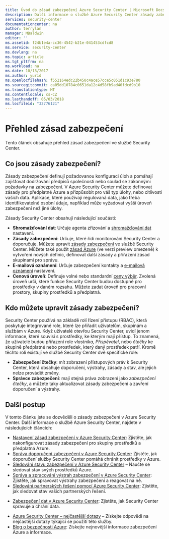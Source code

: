 ```yaml
---
title: Úvod do zásad zabezpečení Azure Security Center | Microsoft Docs
description: Další informace o službě Azure Security Center zásady zabezpečení a klíčových funkcí.
services: security-center
documentationcenter: na
author: terrylan
manager: MBaldwin
editor: ''
ms.assetid: f24b1e4a-cc36-4542-b21e-041453cdfcd8
ms.service: security-center
ms.devlang: na
ms.topic: article
ms.tgt_pltfrm: na
ms.workload: na
ms.date: 10/13/2017
ms.author: yurid
ms.openlocfilehash: f552164edc22b450c4ace57cce5c051d1c93e780
ms.sourcegitcommit: ca05dd10784c0651da12c4d58fb9ad40fdcd9b10
ms.translationtype: HT
ms.contentlocale: cs-CZ
ms.lasthandoff: 05/03/2018
ms.locfileid: "32776121"
---
```

# <a name="security-policies-overview"></a>Přehled zásad zabezpečení
Tento článek obsahuje přehled zásad zabezpečení ve službě Security Center.

## <a name="what-are-security-policies"></a>Co jsou zásady zabezpečení?
Zásady zabezpečení definují požadovanou konfiguraci úloh a pomáhají zajišťovat dodržování předpisů společnosti nebo soulad se zákonnými požadavky na zabezpečení. V Azure Security Center můžete definovat zásady pro předplatné Azure a přizpůsobit pro váš typ úlohy, nebo citlivosti vašich data. Aplikace, které používají regulovaná data, jako třeba identifikovatelné osobní údaje, například může vyžadovat vyšší úroveň zabezpečení než jiné úlohy. 

Zásady Security Center obsahují následující součásti:

- **Shromažďování dat**: Určuje agenta zřizování a [shromažďování dat](https://docs.microsoft.com/azure/security-center/security-center-enable-data-collection) nastavení.
- **Zásady zabezpečení**: Určuje, které řídí monitorování Security Center a doporučuje. Můžete upravit [zásady zabezpečení](https://docs.microsoft.com/azure/security-center/security-center-policies) ve službě Security Center. Můžete také použít [zásad Azure](security-center-azure-policy.md) (ve verzi preview omezené) k vytvoření nových definic, definovat další zásady a přiřazení zásad skupinami pro správu.
- **E-mailová oznámení**: Určuje zabezpečení kontakty a [e-mailová oznámení](https://docs.microsoft.com/azure/security-center/security-center-provide-security-contact-details) nastavení.
- **Cenová úroveň**: Definuje volné nebo standardní [ceny výběr](https://docs.microsoft.com/azure/security-center/security-center-pricing). Zvolená úroveň určí, které funkce Security Center budou dostupné pro prostředky v daném rozsahu. Můžete zadat úroveň pro pracovní prostory, skupiny prostředků a předplatná. 


## <a name="who-can-edit-security-policies"></a>Kdo můžete upravit zásady zabezpečení?
Security Center používá na základě rolí řízení přístupu (RBAC), která poskytuje integrované role, které lze přiřadit uživatelům, skupinám a službám v Azure. Když uživatelé otevřou Security Center, uvidí jenom informace, které souvisí s prostředky, ke kterým mají přístup. To znamená, že uživatelé budou přiřazení role *vlastníka*, *Přispěvatel*, nebo *čtečky* ke skupině předplatné nebo prostředek, který daný prostředek patří. Kromě těchto rolí existují ve službě Security Center dvě specifické role:

- **Zabezpečení čtečky**: mít zobrazení přístupových práv k Security Center, která obsahuje doporučení, výstrahy, zásady a stav, ale jejich nelze provádět změny.
- **Správce zabezpečení**: mají stejná práva zobrazení jako *zabezpečení čtečky*, a můžete taky aktualizovat zásady zabezpečení a zavření doporučení a výstrahy.


## <a name="next-steps"></a>Další postup
V tomto článku jste se dozvěděli o zásady zabezpečení v Azure Security Center. Další informace o službě Azure Security Center, najdete v následujících článcích:

* [Nastavení zásad zabezpečení v Azure Security Center](security-center-policies.md): Zjistěte, jak nakonfigurovat zásady zabezpečení pro skupiny prostředků a předplatná Azure.
* [Správa doporučení zabezpečení v Azure Security Center](security-center-recommendations.md): Zjistěte, jak doporučení služby Security Center pomáhá chránit prostředky v Azure.
* [Sledování stavu zabezpečení v Azure Security Center](security-center-monitoring.md) – Naučte se sledovat stav svých prostředků Azure.
* [Správa a zpracování výstrah zabezpečení v Azure Security Center](security-center-managing-and-responding-alerts.md): Zjistěte, jak spravovat výstrahy zabezpečení a reagovat na ně.
* [Sledování partnerských řešení pomocí Azure Security Center](security-center-partner-solutions.md): Zjistěte, jak sledovat stav vašich partnerských řešení.
- [Zabezpečení dat v Azure Security Center](security-center-data-security.md): Zjistěte, jak Security Center spravuje a chrání data.
* [Azure Security Center – nejčastější dotazy](security-center-faq.md) – Získejte odpovědi na nejčastější dotazy týkající se použití této služby.
* [Blog o bezpečnosti Azure](http://blogs.msdn.com/b/azuresecurity/): Získejte nejnovější informace zabezpečení Azure a informace.


